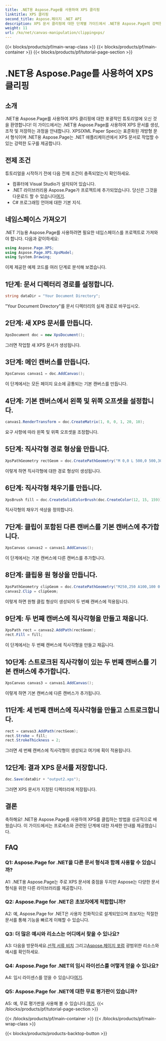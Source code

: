 ```yaml
---
title: .NET용 Aspose.Page를 사용하여 XPS 클리핑
linktitle: XPS 클리핑
second_title: Aspose.페이지 .NET API
description: XPS 문서 클리핑에 대한 단계별 가이드에서 .NET용 Aspose.Page의 강력한 기능을 살펴보세요. XPS 파일을 손쉽게 생성, 조작 및 저장하세요.
weight: 11
url: /ko/net/canvas-manipulation/clippingxps/
---
```


{{< blocks/products/pf/main-wrap-class >}}
{{< blocks/products/pf/main-container >}}
{{< blocks/products/pf/tutorial-page-section >}}

# .NET용 Aspose.Page를 사용하여 XPS 클리핑

## 소개

.NET용 Aspose.Page를 사용하여 XPS 클리핑에 대한 포괄적인 튜토리얼에 오신 것을 환영합니다! 이 가이드에서는 .NET용 Aspose.Page를 사용하여 XPS 문서를 생성, 조작 및 저장하는 과정을 안내합니다. XPS(XML Paper Spec)는 표준화된 개방형 문서 형식이며 .NET용 Aspose.Page는 .NET 애플리케이션에서 XPS 문서로 작업할 수 있는 강력한 도구를 제공합니다.

## 전제 조건

튜토리얼을 시작하기 전에 다음 전제 조건이 충족되었는지 확인하세요.

- 컴퓨터에 Visual Studio가 설치되어 있습니다.
-  .NET 라이브러리용 Aspose.Page가 프로젝트에 추가되었습니다. 당신은 그것을 다운로드 할 수 있습니다[여기](https://releases.aspose.com/page/net/).
- C# 프로그래밍 언어에 대한 기본 지식.

## 네임스페이스 가져오기

.NET 기능용 Aspose.Page를 사용하려면 필요한 네임스페이스를 프로젝트로 가져와야 합니다. 다음과 같이하세요:

```csharp
using Aspose.Page.XPS;
using Aspose.Page.XPS.XpsModel;
using System.Drawing;
```

이제 제공한 예제 코드를 여러 단계로 분석해 보겠습니다.

## 1단계: 문서 디렉터리 경로를 설정합니다.

```csharp
string dataDir = "Your Document Directory";
```

"Your Document Directory"를 문서 디렉터리의 실제 경로로 바꾸십시오.

## 2단계: 새 XPS 문서를 만듭니다.

```csharp
XpsDocument doc = new XpsDocument();
```

그러면 작업할 새 XPS 문서가 생성됩니다.

## 3단계: 메인 캔버스를 만듭니다.

```csharp
XpsCanvas canvas1 = doc.AddCanvas();
```

이 단계에서는 모든 페이지 요소에 공통되는 기본 캔버스를 만듭니다.

## 4단계: 기본 캔버스에서 왼쪽 및 위쪽 오프셋을 설정합니다.

```csharp
canvas1.RenderTransform = doc.CreateMatrix(1, 0, 0, 1, 20, 10);
```

요구 사항에 따라 왼쪽 및 위쪽 오프셋을 조정합니다.

## 5단계: 직사각형 경로 형상을 만듭니다.

```csharp
XpsPathGeometry rectGeom = doc.CreatePathGeometry("M 0,0 L 500,0 500,300 0,300 Z");
```

이렇게 하면 직사각형에 대한 경로 형상이 생성됩니다.

## 6단계: 직사각형 채우기를 만듭니다.

```csharp
XpsBrush fill = doc.CreateSolidColorBrush(doc.CreateColor(12, 15, 159));
```

직사각형의 채우기 색상을 정의합니다.

## 7단계: 클립이 포함된 다른 캔버스를 기본 캔버스에 추가합니다.

```csharp
XpsCanvas canvas2 = canvas1.AddCanvas();
```

이 단계에서는 기본 캔버스에 다른 캔버스를 추가합니다.

## 8단계: 클립용 원 형상을 만듭니다.

```csharp
XpsPathGeometry clipGeom = doc.CreatePathGeometry("M250,250 A100,100 0 1 1 250,50 100,100 0 1 1 250,250");
canvas2.Clip = clipGeom;
```

이렇게 하면 원형 클립 형상이 생성되어 두 번째 캔버스에 적용됩니다.

## 9단계: 두 번째 캔버스에 직사각형을 만들고 채웁니다.

```csharp
XpsPath rect = canvas2.AddPath(rectGeom);
rect.Fill = fill;
```

이 단계에서는 두 번째 캔버스에 직사각형을 만들고 채웁니다.

## 10단계: 스트로크된 직사각형이 있는 두 번째 캔버스를 기본 캔버스에 추가합니다.

```csharp
XpsCanvas canvas3 = canvas1.AddCanvas();
```

이렇게 하면 기본 캔버스에 다른 캔버스가 추가됩니다.

## 11단계: 세 번째 캔버스에 직사각형을 만들고 스트로크합니다.

```csharp
rect = canvas3.AddPath(rectGeom);
rect.Stroke = fill;
rect.StrokeThickness = 2;
```

그러면 세 번째 캔버스에 직사각형이 생성되고 여기에 획이 적용됩니다.

## 12단계: 결과 XPS 문서를 저장합니다.

```csharp
doc.Save(dataDir + "output2.xps");
```

그러면 XPS 문서가 지정된 디렉터리에 저장됩니다.

## 결론

축하해요! .NET용 Aspose.Page를 사용하여 XPS를 클립하는 방법을 성공적으로 배웠습니다. 이 가이드에서는 프로세스와 관련된 단계에 대한 자세한 안내를 제공했습니다.

## FAQ

### Q1: Aspose.Page for .NET을 다른 문서 형식과 함께 사용할 수 있습니까?

A1: .NET용 Aspose.Page는 주로 XPS 문서에 중점을 두지만 Aspose는 다양한 문서 형식을 위한 다른 라이브러리를 제공합니다.

### Q2: Aspose.Page for .NET은 초보자에게 적합합니까?

A2: 예, Aspose.Page for .NET은 사용자 친화적으로 설계되었으며 초보자는 적절한 문서를 통해 기능을 빠르게 이해할 수 있습니다.

### Q3: 더 많은 예시와 리소스는 어디에서 찾을 수 있나요?

 A3: 다음을 방문하세요.[선적 서류 비치](https://reference.aspose.com/page/net/) 그리고[Aspose.페이지 포럼](https://forum.aspose.com/c/page/39) 광범위한 리소스와 예시를 확인하세요.

### Q4: Aspose.Page for .NET의 임시 라이선스를 어떻게 얻을 수 있나요?

 A4: 임시 라이센스를 얻을 수 있습니다[여기](https://purchase.aspose.com/temporary-license/).

### Q5: Aspose.Page for .NET에 대한 무료 평가판이 있습니까?

 A5: 예, 무료 평가판을 사용해 볼 수 있습니다.[여기](https://releases.aspose.com/).
{{< /blocks/products/pf/tutorial-page-section >}}

{{< /blocks/products/pf/main-container >}}
{{< /blocks/products/pf/main-wrap-class >}}

{{< blocks/products/products-backtop-button >}}
